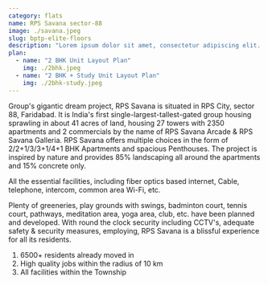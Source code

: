 ```yaml
---
category: flats
name: RPS Savana sector-88
image: ./savana.jpeg
slug: bptp-elite-floors
description: "Lorem ipsum dolor sit amet, consectetur adipiscing elit. Curabitur vulputate mi magna, id aliquam ipsum faucibus sit amet. Nam pretium elit auctor massa mattis"
plan:
  - name: "2 BHK Unit Layout Plan"
    img: ./2bhk.jpeg
  - name: "2 BHK + Study Unit Layout Plan"
    img: ./2bhk-study.jpeg
---
```


Group's gigantic dream project, RPS Savana is situated in RPS City, sector 88, Faridabad. It is India's first single-largest-tallest-gated group housing sprawling in about 41 acres of land, housing 27 towers with 2350 apartments and 2 commercials by the name of RPS Savana Arcade & RPS Savana Galleria. RPS Savana offers multiple choices in the form of 2/2+1/3/3+1/4+1 BHK Apartments and spacious Penthouses. The project is inspired by nature and provides 85% landscaping all around the apartments and 15% concrete only.

All the essential facilities, including fiber optics based internet, Cable, telephone, intercom, common area Wi-Fi, etc.

Plenty of greeneries, play grounds with swings, badminton court, tennis court, pathways, meditation area, yoga area, club, etc. have been planned and developed. With round the clock security including CCTV's, adequate safety & security measures, employing, RPS Savana is a blissful experience for all its residents.

1. 6500+ residents already moved in
1. High quality jobs within the radius of 10 km
1. All facilities within the Township
